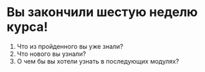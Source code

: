 <h1>Вы закончили шестую неделю курса!</h1>

<ol>
	<li>Что из пройденного вы уже знали?</li>
	<li>Что нового вы узнали?</li>
	<li>О чем бы вы хотели узнать в последующих модулях?</li>
</ol>
